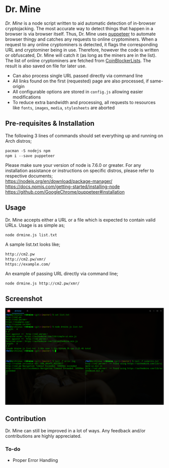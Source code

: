 # Dr. Mine

*Dr. Mine* is a node script written to aid automatic detection of in-browser cryptojacking. The most accurate way to detect things that happen in a browser is via browser itself. Thus, Dr. Mine uses [puppeteer](https://github.com/GoogleChrome/puppeteer) to automate browser thingy and catches any requests to online cryptominers. When a request to any online cryptominers is detected, it flags the corresponding URL and cryptominer being in use. Therefore, however the code is written or obfuscated, Dr. Mine will catch it (as long as the miners are in the list). The list of online cryptominers are fetched from [CoinBlockerLists](https://github.com/ZeroDot1/CoinBlockerLists). The result is also saved on file for later use.

- Can also process single URL passed directly via command line
- All links found on the first (requested) page are also processed, if same-origin
- All configurable options are stored in `config.js` allowing easier modifications
- To reduce extra bandwidth and processing, all requests to resources like `fonts`, `images`, `media`, `stylesheets` are aborted

## Pre-requisites & Installation
The following 3 lines of commands should set everything up and running on Arch distros;
```
pacman -S nodejs npm
npm i --save puppeteer
```

Please make sure your version of node is 7.6.0 or greater. For any installation assistance or instructions on specific distros, please refer to respective documents;    
https://nodejs.org/en/download/package-manager/    
https://docs.npmjs.com/getting-started/installing-node    
https://github.com/GoogleChrome/puppeteer#installation    

## Usage
Dr. Mine accepts either a URL or a file which is expected to contain valid URLs. Usage is as simple as;
```
node drmine.js list.txt
```
A sample list.txt looks like;
```
http://cm2.pw
http://cm2.pw/xmr/
https://example.com/
```
An example of passing URL directly via command line;
```
node drmine.js http://cm2.pw/xmr/
```

## Screenshot
![Screenshot](/drmine.png)

## Contribution
Dr. Mine can still be improved in a lot of ways. Any feedback and/or contributions are highly appreciated. 

### To-do
- Proper Error Handling
